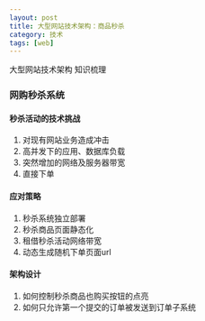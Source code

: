 ```yaml
---
layout: post
title: 大型网站技术架构：商品秒杀
category: 技术
tags: [web]
---
```


大型网站技术架构 知识梳理

### 网购秒杀系统

#### 秒杀活动的技术挑战

1. 对现有网站业务造成冲击
2. 高并发下的应用、数据库负载
3. 突然增加的网络及服务器带宽
4. 直接下单

#### 应对策略
1. 秒杀系统独立部署
2. 秒杀商品页面静态化
3. 租借秒杀活动网络带宽
4. 动态生成随机下单页面url


#### 架构设计
1. 如何控制秒杀商品也购买按钮的点亮
2. 如何只允许第一个提交的订单被发送到订单子系统

